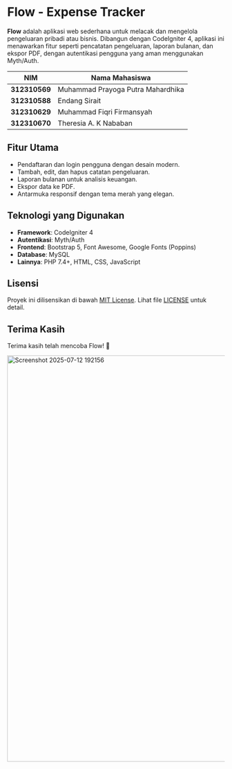 # Flow - Expense Tracker

**Flow** adalah aplikasi web sederhana untuk melacak dan mengelola pengeluaran pribadi atau bisnis. Dibangun dengan CodeIgniter 4, aplikasi ini menawarkan fitur seperti pencatatan pengeluaran, laporan bulanan, dan ekspor PDF, dengan autentikasi pengguna yang aman menggunakan Myth/Auth.

| NIM           | Nama Mahasiswa                |
| --------------|------------------------------ |
| **312310569** | Muhammad Prayoga Putra Mahardhika |
| **312310588** | Endang Sirait |
| **312310629** | Muhammad Fiqri Firmansyah |
| **312310670** | Theresia A. K Nababan |

<!-- |Link Video Demo Aplikasi Web| [Klik Disini!]() |
| -------------------------- | --------------------- | -->

## Fitur Utama
- Pendaftaran dan login pengguna dengan desain modern.
- Tambah, edit, dan hapus catatan pengeluaran.
- Laporan bulanan untuk analisis keuangan.
- Ekspor data ke PDF.
- Antarmuka responsif dengan tema merah yang elegan.

## Teknologi yang Digunakan
- **Framework**: CodeIgniter 4
- **Autentikasi**: Myth/Auth
- **Frontend**: Bootstrap 5, Font Awesome, Google Fonts (Poppins)
- **Database**: MySQL
- **Lainnya**: PHP 7.4+, HTML, CSS, JavaScript

## Lisensi
Proyek ini dilisensikan di bawah [MIT License](https://opensource.org/licenses/MIT). Lihat file [LICENSE](LICENSE) untuk detail.

## Terima Kasih
Terima kasih telah mencoba Flow! 🚀

<img width="1808" height="939" alt="Screenshot 2025-07-12 192156" src="https://github.com/user-attachments/assets/90c06078-e0b7-4e70-a1ce-3b7e741f6d16" />
